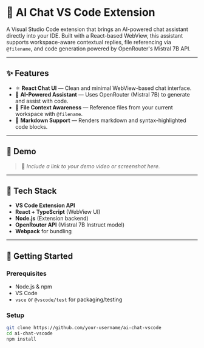 # 🧠 AI Chat VS Code Extension

A Visual Studio Code extension that brings an AI-powered chat assistant directly into your IDE. Built with a React-based WebView, this assistant supports workspace-aware contextual replies, file referencing via `@filename`, and code generation powered by OpenRouter's Mistral 7B API.

---

## ✨ Features

- ⚛️ **React Chat UI** — Clean and minimal WebView-based chat interface.
- 🧠 **AI-Powered Assistant** — Uses OpenRouter (Mistral 7B) to generate and assist with code.
- 📂 **File Context Awareness** — Reference files from your current workspace with `@filename`.
- 💬 **Markdown Support** — Renders markdown and syntax-highlighted code blocks.

---

## 📸 Demo

> 🔗 _Include a link to your demo video or screenshot here._

---

## 🧩 Tech Stack

- **VS Code Extension API**
- **React + TypeScript** (WebView UI)
- **Node.js** (Extension backend)
- **OpenRouter API** (Mistral 7B Instruct model)
- **Webpack** for bundling

---

## 🚀 Getting Started

### Prerequisites

- Node.js & npm
- VS Code
- `vsce` or `@vscode/test` for packaging/testing

### Setup

```bash
git clone https://github.com/your-username/ai-chat-vscode
cd ai-chat-vscode
npm install
